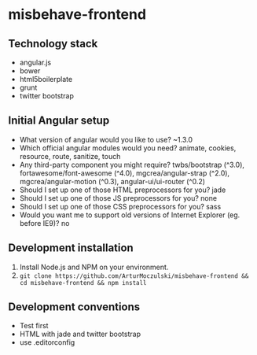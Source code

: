 misbehave-frontend
==================

Technology stack
------------------
* angular.js
* bower
* html5boilerplate
* grunt
* twitter bootstrap


Initial Angular setup
---------------------
* What version of angular would you like to use? ~1.3.0
* Which official angular modules would you need? animate, cookies, resource, route, sanitize, touch
* Any third-party component you might require? twbs/bootstrap (^3.0), fortawesome/font-awesome (^4.0), mgcrea/angular-strap (^2.0), mgcrea/angular-motion (^0.3), angular-ui/ui-router (^0.2)
* Should I set up one of those HTML preprocessors for you? jade
* Should I set up one of those JS preprocessors for you? none
* Should I set up one of those CSS preprocessors for you? sass
* Would you want me to support old versions of Internet Explorer (eg. before IE9)? no


Development installation
------------------------
1. Install Node.js and NPM on your environment.
2. `git clone https://github.com/ArturMoczulski/misbehave-frontend && cd misbehave-frontend && npm install`


Development conventions
-----------------------
* Test first
* HTML with jade and twitter bootstrap
* use .editorconfig
